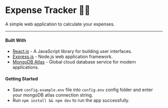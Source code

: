 # Expense Tracker 🔎💸

A simple web application to calculate your expenses.

***

#### Built With

- [React.js](https://reactjs.org/) - A JavaScript library for building user interfaces.
- [Express.js](https://expressjs.com/) - Node.js web application framework.
- [MongoDB Atlas](https://www.mongodb.com/cloud/atlas) - Global cloud database service for modern applications.


#### Getting Started

- Save `config.example.env` file into `config.env` config folder and enter your mongoDB atlas connection string.
- Run `npm install && npm dev` to run the app successfully.